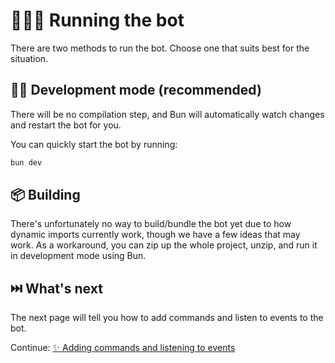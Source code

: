# 🏃🏻‍♂️ Running the bot

There are two methods to run the bot. Choose one that suits best for the situation.

## 👷🏻 Development mode (recommended)

There will be no compilation step, and Bun will automatically watch changes and restart the bot for you.

You can quickly start the bot by running:

```sh
bun dev
```

## 📦 Building

There's unfortunately no way to build/bundle the bot yet due to how dynamic imports currently work, though we have a few ideas that may work.
As a workaround, you can zip up the whole project, unzip, and run it in development mode using Bun.

## ⏭️ What's next

The next page will tell you how to add commands and listen to events to the bot.

Continue: [✨ Adding commands and listening to events](./3_commands_and_events.md)
